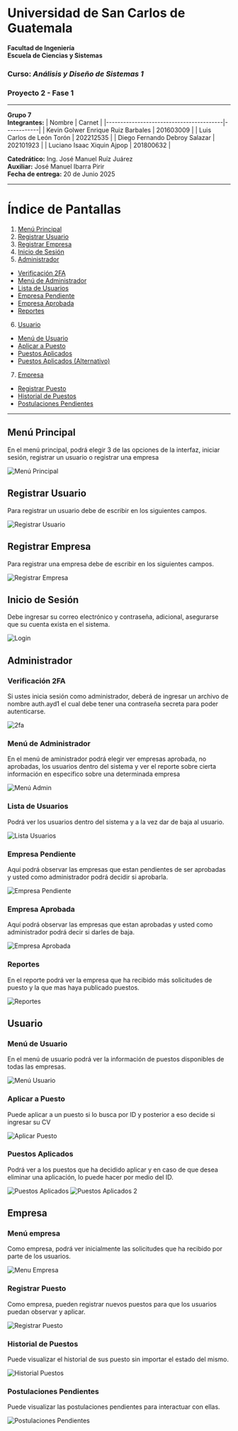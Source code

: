 # Universidad de San Carlos de Guatemala
**Facultad de Ingeniería**  
**Escuela de Ciencias y Sistemas**  
### Curso: *Análisis y Diseño de Sistemas 1*  
### Proyecto 2 - Fase 1
---
**Grupo 7**  
**Integrantes:**
| Nombre                                 | Carnet     |
|-----------------------------------------|------------|
| Kevin Golwer Enrique Ruiz Barbales      | 201603009  |
| Luis Carlos de León Torón               | 202212535  |
| Diego Fernando Debroy Salazar           | 202101923  |
| Luciano Isaac Xiquin Ajpop              | 201800632  |

**Catedrático:** Ing. José Manuel Ruíz Juárez  
**Auxiliar:** José Manuel Ibarra Pirir  
**Fecha de entrega:** 20 de Junio 2025  

---

# Índice de Pantallas

1. [Menú Principal](#menú-principal)
2. [Registrar Usuario](#registrar-usuario)
3. [Registrar Empresa](#registrar-empresa)
4. [Inicio de Sesión](#inicio-de-sesión)
5. [Administrador](#administrador)
  - [Verificación 2FA](#verificación-2fa)
  - [Menú de Administrador](#menú-de-administrador)
  - [Lista de Usuarios](#lista-de-usuarios)
  - [Empresa Pendiente](#empresa-pendiente)
  - [Empresa Aprobada](#empresa-aprobada)
  - [Reportes](#reportes)
6. [Usuario](#usuario)
  - [Menú de Usuario](#menú-de-usuario)
  - [Aplicar a Puesto](#aplicar-a-puesto)
  - [Puestos Aplicados](#puestos-aplicados)
  - [Puestos Aplicados (Alternativo)](#puestos-aplicados-alternativo)
7. [Empresa](#empresa)
  - [Registrar Puesto](#registrar-puesto)
  - [Historial de Puestos](#historial-de-puestos)
  - [Postulaciones Pendientes](#postulaciones-pendientes)
 
---

## Menú Principal
En el menú principal, podrá elegir 3 de las opciones de la interfaz, iniciar sesión, registrar un usuario o registrar una empresa

![Menú Principal](/Documentación/Imagenes/ManualUsuario/menu_principal.png)

## Registrar Usuario
Para registrar un usuario debe de escribir en los siguientes campos.

![Registrar Usuario](/Documentación/Imagenes/ManualUsuario/registrar_usuario.png)

## Registrar Empresa
Para registrar una empresa debe de escribir en los siguientes campos.

![Registrar Empresa](/Documentación/Imagenes/ManualUsuario/registrar_empresa.png)

## Inicio de Sesión
Debe ingresar su correo electrónico y contraseña, adicional, asegurarse que su cuenta exista en el sistema.

![Login](/Documentación/Imagenes/ManualUsuario/login.png)

## Administrador

### Verificación 2FA
Si ustes inicia sesión como administrador, deberá de ingresar un archivo de nombre auth.ayd1 el cual debe tener una contraseña secreta para poder autenticarse.

![2fa](/Documentación/Imagenes/ManualUsuario/2fa.png)

### Menú de Administrador
En el menú de aministrador podrá elegir ver empresas aprobada, no aprobadas, los usuarios dentro del sistema y ver el reporte sobre cierta información en especifico sobre una determinada empresa

![Menú Admin](/Documentación/Imagenes/ManualUsuario/menu_admin.png)

### Lista de Usuarios
Podrá ver los usuarios dentro del sistema y a la vez dar de baja al usuario.

![Lista Usuarios](/Documentación/Imagenes/ManualUsuario/lista_usuarios.png)

### Empresa Pendiente
Aquí podrá observar las empresas que estan pendientes de ser aprobadas y usted como administrador podrá decidir si aprobarla.

![Empresa Pendiente](/Documentación/Imagenes/ManualUsuario/empresa_pendiente.png)

### Empresa Aprobada
Aquí podrá observar las empresas que estan aprobadas y usted como administrador podrá decir si darles de baja.

![Empresa Aprobada](/Documentación/Imagenes/ManualUsuario/empresa_aprobada.png)

### Reportes
En el reporte podrá ver la empresa que ha recibido más solicitudes de puesto y la que mas haya publicado puestos.

![Reportes](/Documentación/Imagenes/ManualUsuario/reportes.png)

## Usuario

### Menú de Usuario
En el menú de usuario podrá ver la información de puestos disponibles de todas las empresas.

![Menú Usuario](/Documentación/Imagenes/ManualUsuario/menu_usuario.png)

### Aplicar a Puesto
Puede aplicar a un puesto si lo busca por ID y posterior a eso decide si ingresar su CV

![Aplicar Puesto](/Documentación/Imagenes/ManualUsuario/aplicar_puesto.png)

### Puestos Aplicados
Podrá ver a los puestos que ha decidido aplicar y en caso de que desea eliminar una aplicación, lo puede hacer por medio del ID.

![Puestos Aplicados](/Documentación/Imagenes/ManualUsuario/puestos_aplicados.png)
![Puestos Aplicados 2](/Documentación/Imagenes/ManualUsuario/puestos_aplicados2.png)

## Empresa

### Menú empresa
Como empresa, podrá ver inicialmente las solicitudes que ha recibido por parte de los usuarios.

![Menu Empresa](/Documentación/Imagenes/ManualUsuario/manu_empresa.png)


### Registrar Puesto
Como empresa, pueden registrar nuevos puestos para que los usuarios puedan observar y aplicar.

![Registrar Puesto](/Documentación/Imagenes/ManualUsuario/registrar_puesto.png)

### Historial de Puestos
Puede visualizar el historial de sus puesto sin importar el estado del mismo.

![Historial Puestos](/Documentación/Imagenes/ManualUsuario/historial_puestos.png)

### Postulaciones Pendientes
Puede visualizar las postulaciones pendientes para interactuar con ellas.

![Postulaciones Pendientes](/Documentación/Imagenes/ManualUsuario/postulaciones_pendientes.png)